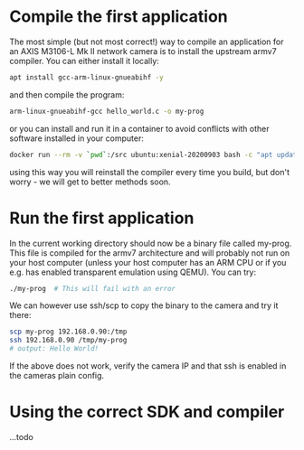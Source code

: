 # Compile the first application
The most simple (but not most correct!) way to compile an application for an AXIS M3106-L Mk II network camera is to install the upstream armv7 compiler. You can either install it locally:
```bash
apt install gcc-arm-linux-gnueabihf -y
```

and then compile the program:
```bash
arm-linux-gnueabihf-gcc hello_world.c -o my-prog
```

or you can install and run it in a container to avoid conflicts with other software installed in your computer:
```bash
docker run --rm -v `pwd`:/src ubuntu:xenial-20200903 bash -c "apt update && apt install gcc-arm-linux-gnueabihf -y && arm-linux-gnueabihf-gcc /src/hello_world.c -o /src/my-prog"
```

using this way you will reinstall the compiler every time you build, but don't worry - we will get to better methods soon.

# Run the first application
In the current working directory should now be a binary file called my-prog. This file is compiled for the armv7 architecture and will probably not run on your host computer (unless your host computer has an ARM CPU or if you e.g. has enabled transparent emulation using QEMU). You can try:
```bash
./my-prog  # This will fail with an error
```

We can however use ssh/scp to copy the binary to the camera and try it there:
```bash
scp my-prog 192.168.0.90:/tmp
ssh 192.168.0.90 /tmp/my-prog
# output: Hello World!
```
If the above does not work, verify the camera IP and that ssh is enabled in the cameras plain config.

# Using the correct SDK and compiler

...todo
